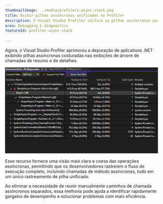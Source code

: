 ```yaml
---
thumbnailImage: ../media/profilers-async-stack.png
title: Exibir pilhas assíncronas unificadas no Profiler
description: O Visual Studio Profiler unifica as pilhas assíncronas para simplificar a criação de perfil do .NET.
area: Debugging & diagnostics
featureId: profiler-async-stack

---
```



Agora, o Visual Studio Profiler aprimorou a depuração de aplicativos .NET exibindo pilhas assíncronas costuradas nas exibições de árvore de chamadas de resumo e de detalhes.

![Pilhas assíncronas unificadas no Profiler](../media/profilers-async-stack.png)

Esse recurso fornece uma visão mais clara e coesa das operações assíncronas, permitindo que os desenvolvedores rastreiem o fluxo de execução completo, incluindo chamadas de método assíncronas, tudo em um único rastreamento de pilha unificado.

Ao eliminar a necessidade de reunir manualmente caminhos de chamada assíncronos separados, essa melhoria pode ajuda a identificar rapidamente gargalos de desempenho e solucionar problemas com mais eficiência.
